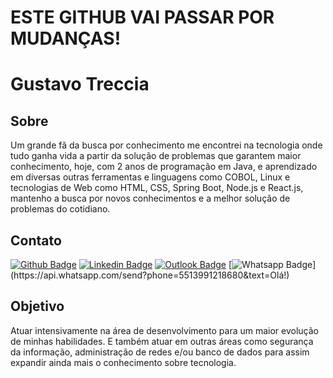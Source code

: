 # ESTE GITHUB VAI PASSAR POR MUDANÇAS!
# Gustavo Treccia 

## Sobre

Um grande fã da busca por conhecimento me encontrei na tecnologia onde tudo ganha vida a partir da solução de problemas que garantem maior conhecimento, hoje, com 2 anos de programação em Java, e aprendizado em diversas outras ferramentas e linguagens como COBOL, Linux e tecnologias de Web como HTML, CSS, Spring Boot, Node.js e React.js, mantenho a busca por novos conhecimentos e a melhor solução de problemas do cotidiano.

## Contato

[![Github Badge](https://img.shields.io/badge/-Github-000?style=flat-square&logo=Github&logoColor=white&link=https://github.com/GustavoTreccia)](https://github.com/GustavoTreccia)
[![Linkedin Badge](https://img.shields.io/badge/-LinkedIn-blue?style=flat-square&logo=Linkedin&logoColor=white&link=https://www.linkedin.com/in/gustavotrecciaguirado/)](https://www.linkedin.com/in/gustavotrecciaguirado/)
[![Outlook Badge](https://img.shields.io/badge/-MicrosoftOutlook-0078D4?style=flat-square&logo=Microsoft-Outlook&logoColor=white&link=mailto:g.treccia@outlook.com)](mailto:"g.treccia@outlook.com")
[![Whatsapp Badge](https://img.shields.io/badge/-Whatsapp-4CA143?style=flat-square&labelColor=4CA143&logo=whatsapp&logoColor=white&link=https://api.whatsapp.com/send?phone=5513991218680&text=Olá!)](https://api.whatsapp.com/send?phone=5513991218680&text=Olá!)

## Objetivo

Atuar intensivamente na área de desenvolvimento para um maior evolução de minhas habilidades. E também atuar em outras áreas como segurança da informação, administração de redes e/ou banco de dados para assim expandir ainda mais o conhecimento sobre tecnologia.




<!--
**GustavoTreccia/GustavoTreccia** is a ✨ _special_ ✨ repository because its `README.md` (this file) appears on your GitHub profile.

Here are some ideas to get you started:

- 🔭 I’m currently working on ...
- 🌱 I’m currently learning ...
- 👯 I’m looking to collaborate on ...
- 🤔 I’m looking for help with ...
- 💬 Ask me about ...
- 📫 How to reach me: ...
- 😄 Pronouns: ...
- ⚡ Fun fact: ...
-->

